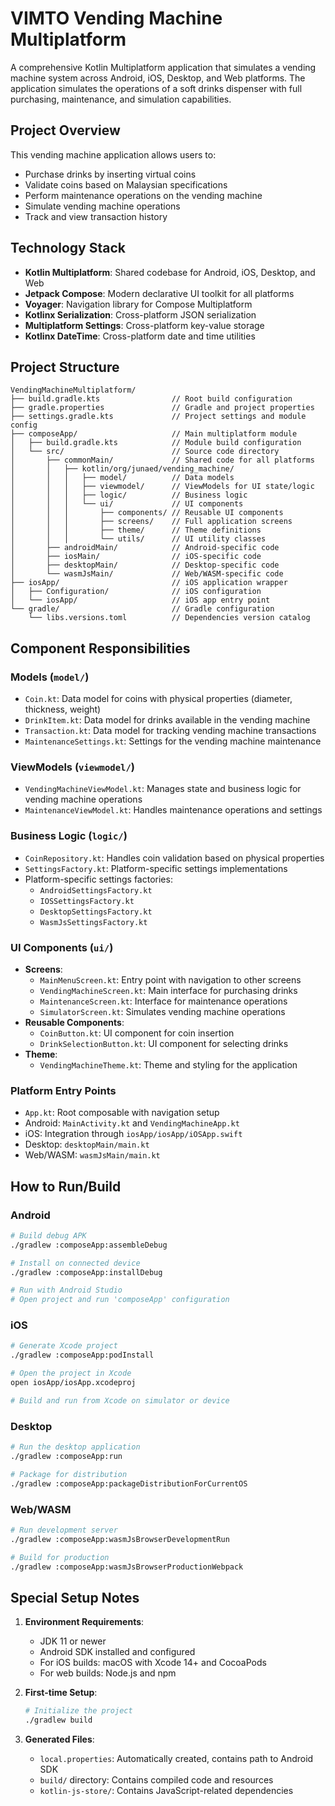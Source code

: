 # VIMTO Vending Machine Multiplatform

A comprehensive Kotlin Multiplatform application that simulates a vending machine system across Android, iOS, Desktop, and Web platforms. The application simulates the operations of a soft drinks dispenser with full purchasing, maintenance, and simulation capabilities.

## Project Overview

This vending machine application allows users to:
- Purchase drinks by inserting virtual coins
- Validate coins based on Malaysian specifications
- Perform maintenance operations on the vending machine
- Simulate vending machine operations
- Track and view transaction history

## Technology Stack

- **Kotlin Multiplatform**: Shared codebase for Android, iOS, Desktop, and Web
- **Jetpack Compose**: Modern declarative UI toolkit for all platforms
- **Voyager**: Navigation library for Compose Multiplatform
- **Kotlinx Serialization**: Cross-platform JSON serialization
- **Multiplatform Settings**: Cross-platform key-value storage
- **Kotlinx DateTime**: Cross-platform date and time utilities

## Project Structure

```
VendingMachineMultiplatform/
├── build.gradle.kts                // Root build configuration
├── gradle.properties               // Gradle and project properties
├── settings.gradle.kts             // Project settings and module config
├── composeApp/                     // Main multiplatform module
│   ├── build.gradle.kts            // Module build configuration
│   └── src/                        // Source code directory
│       ├── commonMain/             // Shared code for all platforms
│       │   ├── kotlin/org/junaed/vending_machine/
│       │   │   ├── model/          // Data models
│       │   │   ├── viewmodel/      // ViewModels for UI state/logic
│       │   │   ├── logic/          // Business logic
│       │   │   └── ui/             // UI components
│       │   │       ├── components/ // Reusable UI components
│       │   │       ├── screens/    // Full application screens
│       │   │       ├── theme/      // Theme definitions
│       │   │       └── utils/      // UI utility classes
│       ├── androidMain/            // Android-specific code
│       ├── iosMain/                // iOS-specific code
│       ├── desktopMain/            // Desktop-specific code
│       └── wasmJsMain/             // Web/WASM-specific code
├── iosApp/                         // iOS application wrapper
│   ├── Configuration/              // iOS configuration
│   └── iosApp/                     // iOS app entry point
└── gradle/                         // Gradle configuration
    └── libs.versions.toml          // Dependencies version catalog
```

## Component Responsibilities

### Models (`model/`)
- `Coin.kt`: Data model for coins with physical properties (diameter, thickness, weight)
- `DrinkItem.kt`: Data model for drinks available in the vending machine
- `Transaction.kt`: Data model for tracking vending machine transactions
- `MaintenanceSettings.kt`: Settings for the vending machine maintenance

### ViewModels (`viewmodel/`)
- `VendingMachineViewModel.kt`: Manages state and business logic for vending machine operations
- `MaintenanceViewModel.kt`: Handles maintenance operations and settings

### Business Logic (`logic/`)
- `CoinRepository.kt`: Handles coin validation based on physical properties
- `SettingsFactory.kt`: Platform-specific settings implementations
- Platform-specific settings factories:
  - `AndroidSettingsFactory.kt`
  - `IOSSettingsFactory.kt`
  - `DesktopSettingsFactory.kt`
  - `WasmJsSettingsFactory.kt`

### UI Components (`ui/`)
- **Screens**:
  - `MainMenuScreen.kt`: Entry point with navigation to other screens
  - `VendingMachineScreen.kt`: Main interface for purchasing drinks
  - `MaintenanceScreen.kt`: Interface for maintenance operations
  - `SimulatorScreen.kt`: Simulates vending machine operations
- **Reusable Components**:
  - `CoinButton.kt`: UI component for coin insertion
  - `DrinkSelectionButton.kt`: UI component for selecting drinks
- **Theme**:
  - `VendingMachineTheme.kt`: Theme and styling for the application

### Platform Entry Points
- `App.kt`: Root composable with navigation setup
- Android: `MainActivity.kt` and `VendingMachineApp.kt`
- iOS: Integration through `iosApp/iosApp/iOSApp.swift`
- Desktop: `desktopMain/main.kt`
- Web/WASM: `wasmJsMain/main.kt`

## How to Run/Build

### Android
```bash
# Build debug APK
./gradlew :composeApp:assembleDebug

# Install on connected device
./gradlew :composeApp:installDebug

# Run with Android Studio
# Open project and run 'composeApp' configuration
```

### iOS
```bash
# Generate Xcode project
./gradlew :composeApp:podInstall

# Open the project in Xcode
open iosApp/iosApp.xcodeproj

# Build and run from Xcode on simulator or device
```

### Desktop
```bash
# Run the desktop application
./gradlew :composeApp:run

# Package for distribution
./gradlew :composeApp:packageDistributionForCurrentOS
```

### Web/WASM
```bash
# Run development server
./gradlew :composeApp:wasmJsBrowserDevelopmentRun

# Build for production
./gradlew :composeApp:wasmJsBrowserProductionWebpack
```

## Special Setup Notes

1. **Environment Requirements**:
   - JDK 11 or newer
   - Android SDK installed and configured
   - For iOS builds: macOS with Xcode 14+ and CocoaPods
   - For web builds: Node.js and npm

2. **First-time Setup**:
   ```bash
   # Initialize the project
   ./gradlew build
   ```

3. **Generated Files**:
   - `local.properties`: Automatically created, contains path to Android SDK
   - `build/` directory: Contains compiled code and resources
   - `kotlin-js-store/`: Contains JavaScript-related dependencies
